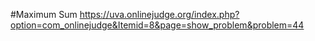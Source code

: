 #Maximum Sum
https://uva.onlinejudge.org/index.php?option=com_onlinejudge&Itemid=8&page=show_problem&problem=44
